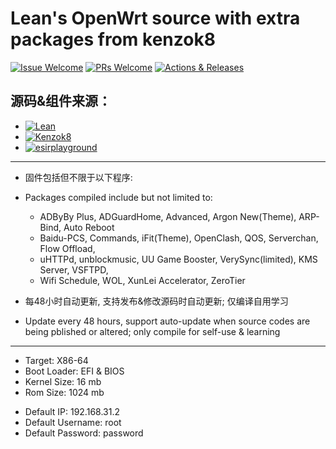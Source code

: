 # Lean's OpenWrt source with extra packages from kenzok8

[1]: https://img.shields.io/badge/Issue-Welcome-brightgreen
[2]: https://github.com/Neurotoxin0/OpenWrt/issues/new
[3]: https://img.shields.io/badge/PULL-Welcome-brightgreen
[4]: https://github.com/Neurotoxin0/OpenWrt/pulls
[5]: https://img.shields.io/github/workflow/status/Neurotoxin0/OpenWrt/Project%20Openwrt%20CI
[6]: https://github.com/Neurotoxin0/OpenWrt/actions

[![Issue Welcome][1]][2]
[![PRs Welcome][3]][4]
[![Actions & Releases][5]][6]

## 源码&组件来源：
+ [![Lean](https://img.shields.io/badge/OpenWrt%20Source%20Code-Lean-brightgreen)](https://github.com/coolsnowwolf/lede) 
+ [![Kenzok8](https://img.shields.io/badge/OpenWrt%20Extra%20Packages-Kenzok8-brightgreen)](https://github.com/kenzok8/openwrt-packages) 
+ [![esirplayground](https://img.shields.io/badge/Github%20WorkFlow%20Auto%20Build-esirplayground-brightgreen)](https://github.com/esirplayground/AutoBuild-OpenWrt)

----

- 固件包括但不限于以下程序:
- Packages compiled include but not limited to: 
  + ADByBy Plus, ADGuardHome, Advanced, Argon New(Theme), ARP-Bind, Auto Reboot
  + Baidu-PCS, Commands, iFit(Theme), OpenClash, QOS, Serverchan, Flow Offload, 
  + uHTTPd, unblockmusic, UU Game Booster, VerySync(limited), KMS Server, VSFTPD, 
  + Wifi Schedule, WOL, XunLei Accelerator, ZeroTier

- 每48小时自动更新, 支持发布&修改源码时自动更新; 仅编译自用学习
- Update every 48 hours, support auto-update when source codes are being pblished or altered; only compile for self-use & learning

----

- Target: X86-64
- Boot Loader: EFI & BIOS
- Kernel Size: 16 mb
- Rom Size: 1024 mb
+ Default IP: 192.168.31.2
+ Default Username: root
+ Default Password: password

